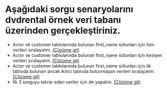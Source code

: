 # Aşağıdaki sorgu senaryolarını dvdrental örnek veri tabanı üzerinden gerçekleştiriniz.

- Actor ve customer tablolarında bulunan first_name sütunları için tüm verileri sıralayalım. [(Çözüme git)](1.sql)
- Actor ve customer tablolarında bulunan first_name sütunları için kesişen verileri sıralayalım. [(Çözüme git)](2.sql)
- Actor ve customer tablolarında bulunan first_name sütunları için ilk tabloda bulunan ancak ikinci tabloda bulunmayan verileri sıralayalım. [(Çözüme git)](3.sql)
- İlk 3 sorguyu tekrar eden veriler için de yapalım. [(Çözüme git)](4.sql)